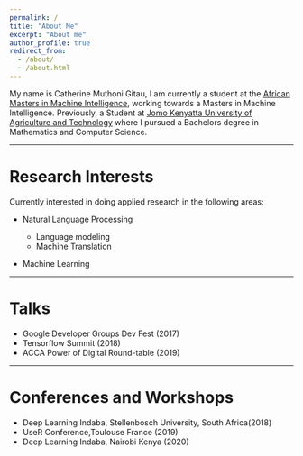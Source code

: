 ```yaml
---
permalink: /
title: "About Me"
excerpt: "About me"
author_profile: true
redirect_from: 
  - /about/
  - /about.html
---
```


My name is Catherine Muthoni Gitau, I am currently a student at the [African Masters in Machine Intelligence](https://aimsammi.org/), working towards a Masters in Machine Intelligence. Previously, a Student at [Jomo Kenyatta University of Agriculture and Technology](http://www.jkuat.ac.ke/) where I pursued a Bachelors degree in Mathematics and Computer Science.

***
# Research Interests
Currently interested in doing applied research in the following areas:
- Natural Language Processing
  - Language modeling
  - Machine Translation

- Machine Learning

*** 
# Talks
- Google Developer Groups Dev Fest (2017)
- Tensorflow Summit (2018)
- ACCA Power of Digital Round-table (2019)

***
# Conferences and Workshops
- Deep Learning Indaba, Stellenbosch University, South Africa(2018)
- UseR Conference,Toulouse France (2019)
- Deep Learning Indaba, Nairobi Kenya (2020)
